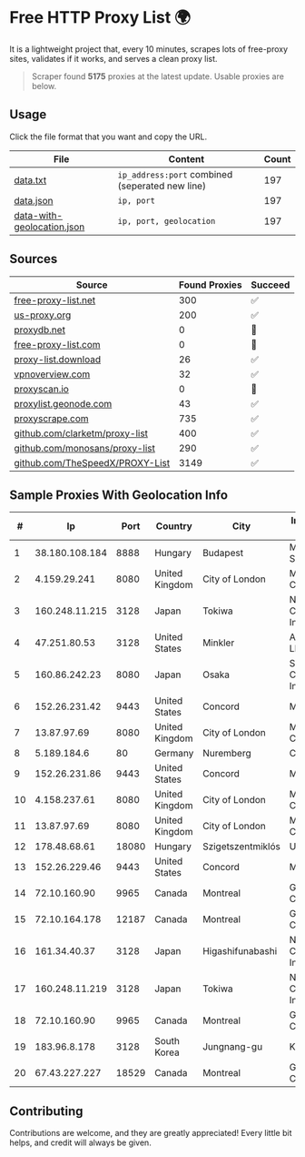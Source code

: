 
# Free HTTP Proxy List 🌍

It is a lightweight project that, every 10 minutes, scrapes lots of free-proxy sites, validates if it works, and serves a clean proxy list.


> Scraper found **5175** proxies at the latest update. Usable proxies are below.

## Usage

Click the file format that you want and copy the URL.


|File|Content|Count|
|----|-------|-----|
|[data.txt](https://raw.githubusercontent.com/themiralay/Proxy-List-World/master/data.txt)|`ip_address:port` combined (seperated new line)|197|
|[data.json](https://raw.githubusercontent.com/themiralay/Proxy-List-World/master/data.json)|`ip, port`|197|
|[data-with-geolocation.json](https://raw.githubusercontent.com/themiralay/Proxy-List-World/master/data-with-geolocation.json)|`ip, port, geolocation`|197|

## Sources

|Source|Found Proxies|Succeed|
|------|-------------|-------|
|[free-proxy-list.net](https://free-proxy-list.net)|300|✅|
|[us-proxy.org](https://www.us-proxy.org)|200|✅|
|[proxydb.net](http://proxydb.net)|0|🚫|
|[free-proxy-list.com](https://free-proxy-list.com/?page=&port=&type%5B%5D=http&type%5B%5D=https&up_time=0&search=Search)|0|🚫|
|[proxy-list.download](https://www.proxy-list.download/HTTP)|26|✅|
|[vpnoverview.com](https://vpnoverview.com/privacy/anonymous-browsing/free-proxy-servers)|32|✅|
|[proxyscan.io](https://www.proxyscan.io)|0|🚫|
|[proxylist.geonode.com](https://proxylist.geonode.com/api/proxy-list?limit=300&page=1&sort_by=lastChecked&sort_type=desc&protocols=http,https)|43|✅|
|[proxyscrape.com](https://api.proxyscrape.com/v2/?request=displayproxies&protocol=http&timeout=10000&country=all&ssl=all&anonymity=all)|735|✅|
|[github.com/clarketm/proxy-list](https://raw.githubusercontent.com/clarketm/proxy-list/master/proxy-list-raw.txt)|400|✅|
|[github.com/monosans/proxy-list](https://raw.githubusercontent.com/monosans/proxy-list/main/proxies/http.txt)|290|✅|
|[github.com/TheSpeedX/PROXY-List](https://raw.githubusercontent.com/TheSpeedX/PROXY-List/master/http.txt)|3149|✅|


## Sample Proxies With Geolocation Info

|#|Ip|Port|Country|City|Internet Service Provider|
|-|--|----|-------|----|-------------------------|
|1|38.180.108.184|8888|Hungary|Budapest|M247 Europe SRL|
|2|4.159.29.241|8080|United Kingdom|City of London|Microsoft Corporation|
|3|160.248.11.215|3128|Japan|Tokiwa|NTT PC Communications, Inc.|
|4|47.251.80.53|3128|United States|Minkler|Alibaba Cloud LLC|
|5|160.86.242.23|8080|Japan|Osaka|Sony Network Communications Inc|
|6|152.26.231.42|9443|United States|Concord|MCNC|
|7|13.87.97.69|8080|United Kingdom|City of London|Microsoft Corporation|
|8|5.189.184.6|80|Germany|Nuremberg|Contabo GmbH|
|9|152.26.231.86|9443|United States|Concord|MCNC|
|10|4.158.237.61|8080|United Kingdom|City of London|Microsoft Corporation|
|11|13.87.97.69|8080|United Kingdom|City of London|Microsoft Corporation|
|12|178.48.68.61|18080|Hungary|Szigetszentmiklós|UPC|
|13|152.26.229.46|9443|United States|Concord|MCNC|
|14|72.10.160.90|9965|Canada|Montreal|GloboTech Communications|
|15|72.10.164.178|12187|Canada|Montreal|GloboTech Communications|
|16|161.34.40.37|3128|Japan|Higashifunabashi|NTT PC Communications, Inc.|
|17|160.248.11.219|3128|Japan|Tokiwa|NTT PC Communications, Inc.|
|18|72.10.160.90|9965|Canada|Montreal|GloboTech Communications|
|19|183.96.8.178|3128|South Korea|Jungnang-gu|Korea Telecom|
|20|67.43.227.227|18529|Canada|Montreal|GloboTech Communications|



## Contributing

Contributions are welcome, and they are greatly appreciated! Every
little bit helps, and credit will always be given.

